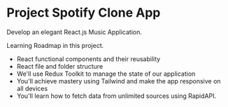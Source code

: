 # Project Spotify Clone App

Develop an elegant React.js Music Application.

Learning Roadmap in this project.

- React functional components and their reusability
- React file and folder structure
- We'll use Redux Toolkit to manage the state of our application
- You'll achieve mastery using Tailwind and make the app responsive on all devices
- You'll learn how to fetch data from unlimited sources using RapidAPI.
